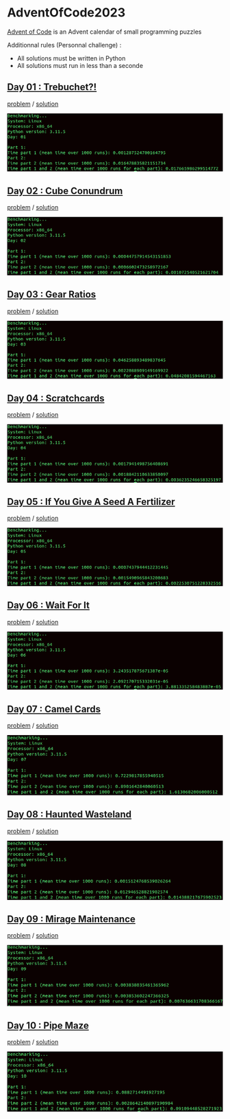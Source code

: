 # AdventOfCode2023
[Advent of Code](https://adventofcode.com/2023/about) is an Advent calendar of small programming puzzles

Additionnal rules (Personnal challenge) :
- All solutions must be written in Python
- All solutions must run in less than a seconde



## [Day 01 : Trebuchet?!](https://adventofcode.com/2023/day/1)

[problem](https://adventofcode.com/2023/day/1) / [solution](./day01/)

![Benchmark day 01](benchmarks/day01.png)

## [Day 02 : Cube Conundrum](https://adventofcode.com/2023/day/2)

[problem](https://adventofcode.com/2023/day/2) / [solution](./day02/)

![Benchmark day 02](benchmarks/day02.png)

## [Day 03 : Gear Ratios](https://adventofcode.com/2023/day/3)

[problem](https://adventofcode.com/2023/day/3) / [solution](./day03/)

![Benchmark day 03](benchmarks/day03.png)

## [Day 04 : Scratchcards](https://adventofcode.com/2023/day/4)

[problem](https://adventofcode.com/2023/day/4) / [solution](./day04/)

![Benchmark day 04](benchmarks/day04.png)

## [Day 05 : If You Give A Seed A Fertilizer](https://adventofcode.com/2023/day/5)

[problem](https://adventofcode.com/2023/day/5) / [solution](./day05/)

![Benchmark day 05](benchmarks/day05.png)

## [Day 06 : Wait For It](https://adventofcode.com/2023/day/6)

[problem](https://adventofcode.com/2023/day/6) / [solution](./day06/)

![Benchmark day 06](benchmarks/day06.png)

## [Day 07 : Camel Cards](https://adventofcode.com/2023/day/7)

[problem](https://adventofcode.com/2023/day/7) / [solution](./day07/)

![Benchmark day 07](benchmarks/day07.png)

## [Day 08 : Haunted Wasteland](https://adventofcode.com/2023/day/8)

[problem](https://adventofcode.com/2023/day/8) / [solution](./day08/)

![Benchmark day 08](benchmarks/day08.png)

## [Day 09 : Mirage Maintenance](https://adventofcode.com/2023/day/9)

[problem](https://adventofcode.com/2023/day/9) / [solution](./day09/)

![Benchmark day 09](benchmarks/day09.png)

## [Day 10 : Pipe Maze](https://adventofcode.com/2023/day/10)

[problem](https://adventofcode.com/2023/day/10) / [solution](./day10/)

![Benchmark day 10](benchmarks/day10.png)
